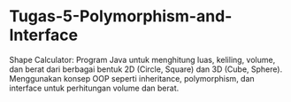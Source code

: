 # Tugas-5-Polymorphism-and-Interface
Shape Calculator: Program Java untuk menghitung luas, keliling, volume, dan berat dari berbagai bentuk 2D (Circle, Square) dan 3D (Cube, Sphere). Menggunakan konsep OOP seperti inheritance, polymorphism, dan interface untuk perhitungan volume dan berat.
